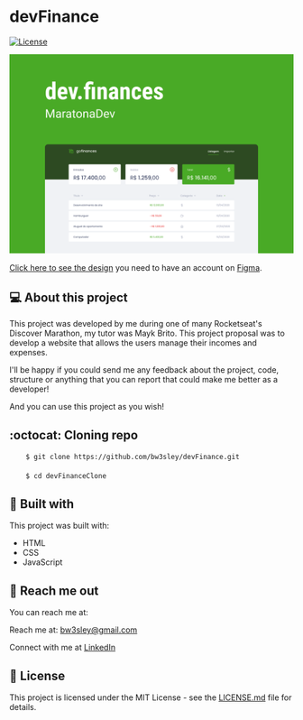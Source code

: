 # devFinance

<a href="https://github.com/bw3sley/devFinance/blob/main/LICENSE.md">
    <img src="https://img.shields.io/badge/license-MIT-blue.svg" alt="License"/>
</a>

</br>

![Preview Screen](./assets/devFinance-cover.png)

[Click here to see the design](https://www.figma.com/file/7Vu9DzUaCZIV4nibzkjgB4/dev.finance%24-Maratona-Discover) you need to have an account on [Figma](https://www.figma.com/).

## 💻 About this project

This project was developed by me during one of many Rocketseat's Discover Marathon, my tutor was Mayk Brito. This project proposal was to develop a website that allows the users manage their incomes and expenses.

I'll be happy if you could send me any feedback about the project, code, structure or anything that you can report that could make me better as a developer!

And you can use this project as you wish!

## :octocat: Cloning repo

```bash
    $ git clone https://github.com/bw3sley/devFinance.git
    
    $ cd devFinanceClone
```

## 🚀 Built with

This project was built with:

- HTML
- CSS
- JavaScript

## 📩 Reach me out

You can reach me at:

Reach me at: bw3sley@gmail.com

Connect with me at [LinkedIn](https://www.linkedin.com/in/bw3sley)

## 📝 License

This project is licensed under the MIT License - see the [LICENSE.md](./LICENSE.md) file for details.